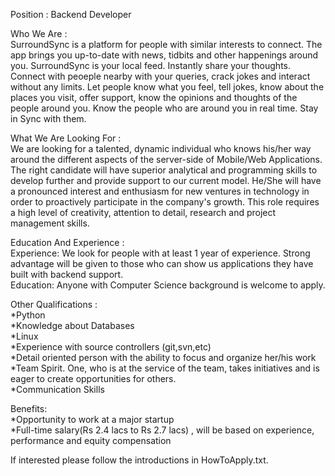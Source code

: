 Position : </b>Backend Developer</b></br>

Who We Are : </br>
    SurroundSync is a platform for people with similar interests to connect. The app brings you up-to-date with news, tidbits and other happenings around you. SurroundSync is your local feed. Instantly share your thoughts. Connect with peoeple nearby with your queries, crack jokes and interact without any limits. Let people know what you feel, tell jokes, know about the places you visit, offer support, know the opinions and thoughts of the people around you. Know the people who are around you in real time. Stay in Sync with them.

What We Are Looking For :</br>
    We are looking for a talented, dynamic individual who knows his/her way around the different aspects of the server-side of Mobile/Web Applications. The right candidate will have superior analytical and programming skills to develop further and provide  support to our current model. He/She will have a pronounced interest and enthusiasm for new ventures in technology in order  to proactively participate  in the company's growth. This role  requires a high level of creativity, attention to detail, research and project management skills.
    
Education And Experience :</br>
    Experience: We look for people with at least 1 year of experience. Strong advantage will be given to those who can show us applications they have built with backend support. </br>
    Education: Anyone with Computer Science background is welcome to apply.
    
Other Qualifications : </br>
    *Python</br>
    *Knowledge about Databases</br>
    *Linux</br>
    *Experience with source controllers (git,svn,etc)</br>
    *Detail oriented person with the ability to focus and organize her/his work</br>
    *Team Spirit. One, who is at the service of the team, takes initiatives and is eager to create opportunities for others. </br>
    *Communication Skills</br>

Benefits:</br>
    *Opportunity to work at a major startup</br>
    *Full-time salary(Rs 2.4 lacs to Rs 2.7 lacs) , will be based on experience, performance and equity compensation</br>
    
    
If interested please follow the introductions in HowToApply.txt.


    
